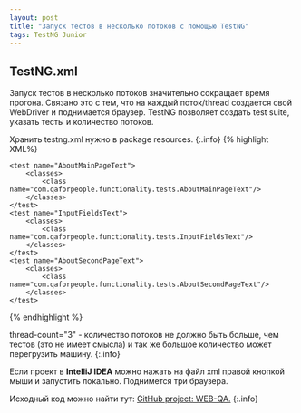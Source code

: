 ```yaml
---
layout: post
title: "Запуск тестов в несколько потоков с помощью TestNG"
tags: TestNG Junior
---
```


## TestNG.xml
Запуск тестов в несколько потоков значительно сокращает время прогона.
Связано это с тем, что  на каждый поток/thread создается свой WebDriver и поднимается браузер.
TestNG позволяет создать test suite, указать тесты и количество потоков.
<!--more-->

Хранить testng.xml нужно в package resources.
{:.info}
{% highlight XML%}
<?xml version="1.0" encoding="UTF-8"?>
<!DOCTYPE suite SYSTEM "http://testng.org/testng-1.0.dtd">
<suite name="implemented" verbose="1" parallel="tests" thread-count="3">

    <test name="AboutMainPageText">
        <classes>
            <class name="com.qaforpeople.functionality.tests.AboutMainPageText"/>
        </classes>
    </test>
    <test name="InputFieldsText">
        <classes>
            <class name="com.qaforpeople.functionality.tests.InputFieldsText"/>
        </classes>
    </test>
    <test name="AboutSecondPageText">
        <classes>
            <class name="com.qaforpeople.functionality.tests.AboutSecondPageText"/>
        </classes>
    </test>
</suite>
{% endhighlight %}

 thread-count="3" - количество потоков не должно быть больше, чем тестов  (это не имеет смысла) и так же большое количество может перегрузить машину.
 {:.info}

Если проект в __IntelliJ IDEA__ можно нажать на файл xml правой кнопкой мыши и запустить локально. Поднимется три браузера.

Исходный код можно найти тут: [GitHub project: WEB-QA.][TEASY] 
{:.info}

[TEASY]:https://github.com/EreOo/WEB-QA "WEB-QA project"
